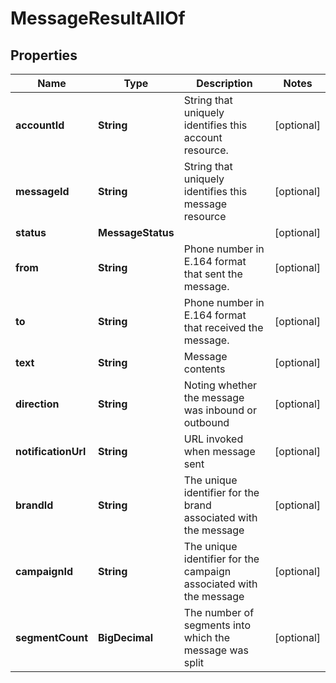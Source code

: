 

# MessageResultAllOf


## Properties

Name | Type | Description | Notes
------------ | ------------- | ------------- | -------------
**accountId** | **String** | String that uniquely identifies this account resource. |  [optional]
**messageId** | **String** | String that uniquely identifies this message resource |  [optional]
**status** | **MessageStatus** |  |  [optional]
**from** | **String** | Phone number in E.164 format that sent the message. |  [optional]
**to** | **String** | Phone number in E.164 format that received the message. |  [optional]
**text** | **String** | Message contents |  [optional]
**direction** | **String** | Noting whether the message was inbound or outbound |  [optional]
**notificationUrl** | **String** | URL invoked when message sent |  [optional]
**brandId** | **String** | The unique identifier for the brand associated with the message |  [optional]
**campaignId** | **String** | The unique identifier for the campaign associated with the message |  [optional]
**segmentCount** | **BigDecimal** | The number of segments into which the message was split |  [optional]



